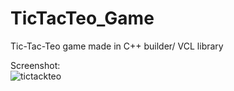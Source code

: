 # TicTacTeo_Game
Tic-Tac-Teo game made in C++ builder/ VCL library

Screenshot:<br />
![tictackteo](https://user-images.githubusercontent.com/38703432/47467689-ef827b80-d7f7-11e8-82d9-67cb44e4e80c.png)

